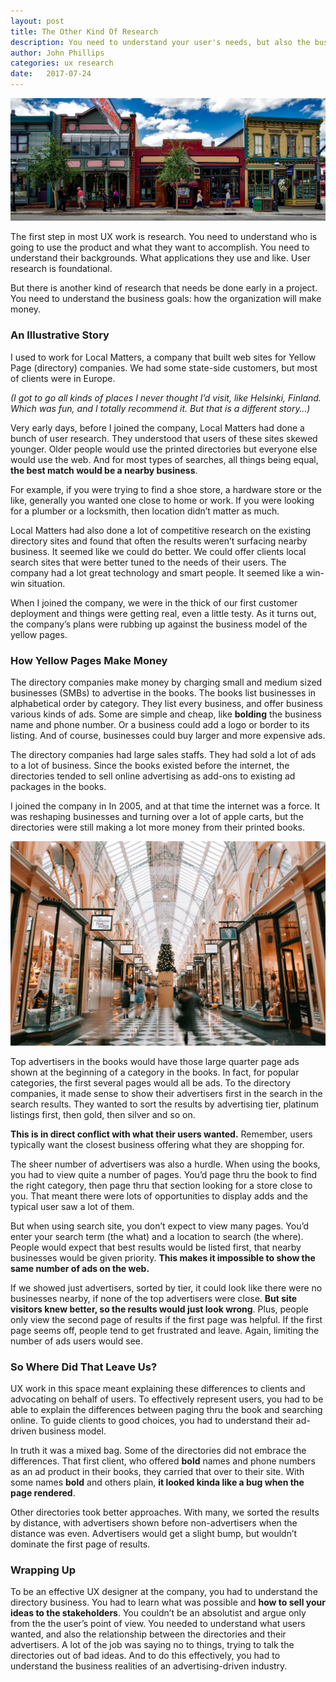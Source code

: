 ```yaml
---
layout: post
title: The Other Kind Of Research
description: You need to understand your user's needs, but also the business realities of the product.
author: John Phillips
categories: ux research
date:   2017-07-24 
---
```


<div class="intro" markdown="1">
<img src="/img/store-fronts.jpg" class="full-width">

The first step in most UX work is research. You need to understand who is going to use the product and what they want to accomplish. You need to understand their backgrounds. What applications they use and like. User research is foundational.

But there is another kind of research that needs be done early in a project. You need to understand the business goals: how the organization will make money.
</div>

### An Illustrative Story

I used to work for Local Matters, a company that built web sites for Yellow Page (directory) companies. We had some state-side customers, but most of clients were in Europe. 

*(I got to go all kinds of places I never thought I’d visit, like Helsinki, Finland. Which was fun, and I totally recommend it. But that is a different story…)*

Very early days, before I joined the company, Local Matters had done a bunch of user research. They understood that users of these sites skewed younger. Older people would use the printed directories but everyone else would use the web. And for most types of searches, all things being equal, **the best match would be a nearby business**.

For example, if you were trying to find a shoe store, a hardware store or the like, generally you wanted one close to home or work. If you were looking for a plumber or a locksmith, then location didn’t matter as much.

Local Matters had also done a lot of competitive research on the existing directory sites and found that often the results weren’t surfacing nearby business. It seemed like we could do better. We could offer clients local search sites that were better tuned to the needs of their users. The company had a lot great technology and smart people. It seemed like a win-win situation.

When I joined the company, we were in the thick of our first customer deployment and things were getting real, even a little testy. As it turns out, the company’s plans were rubbing up against the business model of the yellow pages.

### How Yellow Pages Make Money

The directory companies make money by charging small and medium sized businesses (SMBs) to advertise in the books. The books list businesses in alphabetical order by category. They list every business, and offer business various kinds of ads. Some are simple and cheap, like **bolding** the business name and phone number. Or a business could add a logo or border to its listing. And of course, businesses could buy larger and more expensive ads. 

The directory companies had large sales staffs. They had sold a lot of ads to a lot of business. Since the books existed before the internet, the directories tended to sell online advertising as add-ons to existing ad packages in the books.

I joined the company in In 2005, and at that time the internet was a force. It was reshaping businesses and turning over a lot of apple carts, but the directories were still making a lot more money from their printed books.

<img src="/img/shopping-mall.jpg" class="full-width">

Top advertisers in the books would have those large quarter page ads shown at the beginning of a category in the books. In fact, for popular categories, the first several pages would all be ads. To the directory companies, it made sense to show their advertisers first in the search in the search results. They wanted to sort the results by advertising tier, platinum listings first, then gold, then silver and so on.

**This is in direct conflict with what their users wanted.** Remember, users typically want the closest business offering what they are shopping for.

The sheer number of advertisers was also a hurdle. When using the books, you had to view quite a number of pages. You’d page thru the book to find the right category, then page thru that section looking for a store close to you. That meant there were lots of opportunities to display adds and the typical user saw a lot of them. 

But when using search site, you don’t expect to view many pages. You’d enter your search term (the what) and a location to search (the where). People would expect that best results would be listed first, that nearby businesses would be given priority. **This makes it impossible to show the same number of ads on the web.**

If we showed just advertisers, sorted by tier, it could look like there were no businesses nearby, if none of the top advertisers were close. **But site visitors knew better, so the results would just look wrong**. Plus, people only view the second page of results if the first page was helpful. If the first page seems off, people tend to get frustrated and leave. Again, limiting the number of ads users would see.

### So Where Did That Leave Us?

UX work in this space meant explaining these differences to clients and advocating on behalf of users. To effectively represent users, you had to be able to explain the differences between paging thru the book and searching online. To guide clients to good choices, you had to understand their ad-driven business model.

In truth it was a mixed bag. Some of the directories did not embrace the differences. That first client, who offered **bold** names and phone numbers as an ad product in their books, they carried that over to their site. With some names **bold** and others plain, **it looked kinda like a bug when the page rendered**.

Other directories took better approaches. With many, we sorted the results by distance, with advertisers shown before non-advertisers when the distance was even.  Advertisers would get a slight bump, but wouldn’t dominate the first page of results.

### Wrapping Up

To be an effective UX designer at the company, you had to understand the directory business. You had to learn what was possible and **how to sell your ideas to the stakeholders**. You couldn’t be an absolutist and argue only from the the user’s point of view. You needed to understand what users wanted, and also the relationship between the directories and their advertisers. A lot of the job was saying no to things, trying to talk the directories out of bad ideas. And to do this effectively, you had to understand the business realities of an advertising-driven industry.
